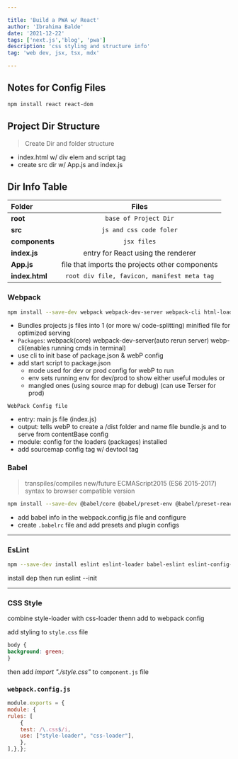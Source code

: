 ```yaml
---

title: 'Build a PWA w/ React'
author: 'Ibrahima Balde'
date: '2021-12-22'
tags: ['next.js','blog', 'pwa']
description: 'css styling and structure info'
tag: 'web dev, jsx, tsx, mdx'

---
```


## Notes for Config Files

```bash
npm install react react-dom
```

## Project Dir Structure

> Create Dir and folder structure

- index.html w/ div elem and script tag
- create src dir w/ App.js and index.js

## Dir Info Table

|Folder  |Files   | 
|:--- | :---: |
|**root**| `base of Project Dir`|
|**src**| `js and css code foler`|
|**components**| `jsx files`|
|**index.js**| entry for React using the renderer |
|**App.js**| file that imports the projects other components|
|**index.html**| `root div file, favicon, manifest meta tag`|

### Webpack

```bash
npm install --save-dev webpack webpack-dev-server webpack-cli html-loader html-webpack-plugin
```

- Bundles projects js files into 1 (or more w/ code-splitting) minified file for optimized serving
- `Packages`: webpack(core) webpack-dev-server(auto rerun server) webp-cli(enables running cmds in terminal)
- use cli to init base of package.json & webP config
- add start script to package.json
  - mode used for dev or prod config for webP to run
  - env sets running env for dev/prod to show either useful modules or
  - mangled ones (using source map for debug) (can use Terser for prod)

`WebPack Config file`

- entry: main js file (index.js)
- output: tells webP to create a /dist folder and name file bundle.js and to serve from contentBase config
- module: config for the loaders (packages) installed
- add sourcemap config tag w/ devtool tag

### Babel

> transpiles/compiles new/future ECMAScript2015 (ES6 2015-2017) syntax to browser compatible version

```bash
npm install --save-dev @babel/core @babel/preset-env @babel/preset-react babel-loader
```

- add babel info in the webpack.config.js file and configure
- create `.babelrc` file and add presets and plugin configs

___

### EsLint

```bash
npm --save-dev install eslint eslint-loader babel-eslint eslint-config-react eslint-plugin-react
```

install dep then run eslint --init
___

### CSS Style

combine style-loader with css-loader thenn add to webpack config

add styling to `style.css` file

```css
body {
background: green;
}
```

then add _import "./style.css"_ to `component.js` file

### `webpack.config.js`

```js
module.exports = {
module: {
rules: [
    {
    test: /\.css$/i,
    use: ["style-loader", "css-loader"],
    },
],},};
```
